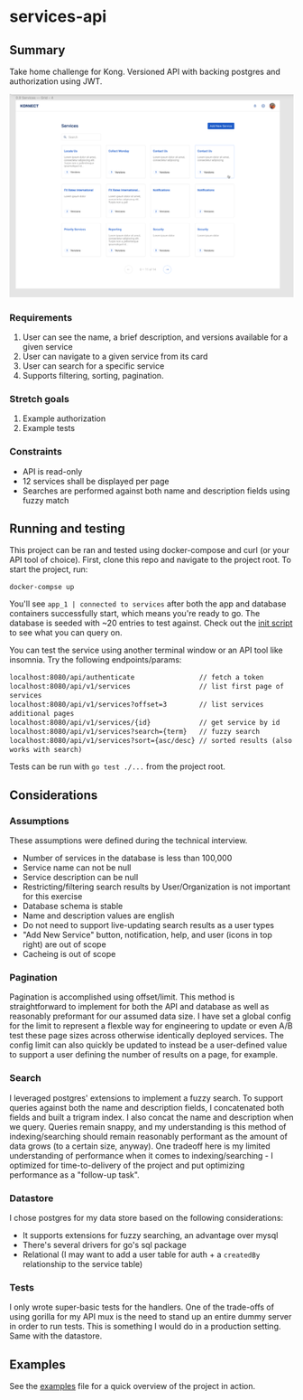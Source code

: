 # services-api

## Summary
Take home challenge for Kong. Versioned API with backing postgres and authorization using JWT.

![mockup](./images/mockup.png)
### Requirements
1. User can see the name, a brief description, and versions available for a given service
2. User can navigate to a given service from its card
3. User can search for a specific service
4. Supports filtering, sorting, pagination.

### Stretch goals
1. Example authorization
2. Example tests

### Constraints
- API is read-only
- 12 services shall be displayed per page
- Searches are performed against both name and description fields using fuzzy match

##  Running and testing
This project can be ran and tested using docker-compose and curl (or your API tool of choice).
First, clone this repo and navigate to the project root. To start the project, run:
```
docker-compse up
```

You'll see `app_1 | connected to services` after both the app and database containers successfully start, which means you're ready to go. The database is seeded with ~20 entries to test against. Check out the [init script](storage/initdb.sql) to see what you can query on.

You can test the service using another terminal window or an API tool like insomnia. Try the following endpoints/params:
```
localhost:8080/api/authenticate                // fetch a token
localhost:8080/api/v1/services                 // list first page of services
localhost:8080/api/v1/services?offset=3        // list services additional pages
localhost:8080/api/v1/services/{id}            // get service by id
localhost:8080/api/v1/services?search={term}   // fuzzy search
localhost:8080/api/v1/services?sort={asc/desc} // sorted results (also works with search)
```

Tests can be run with `go test ./...` from the project root.

## Considerations
### Assumptions
These assumptions were defined during the technical interview.
- Number of services in the database is less than 100,000
- Service name can not be null
- Service description can be null
- Restricting/filtering search results by User/Organization is not important for this exercise
- Database schema is stable
- Name and description values are english
- Do not need to support live-updating search results as a user types
- "Add New Service" button, notification, help, and user (icons in top right) are out of scope
- Cacheing is out of scope

### Pagination
Pagination is accomplished using offset/limit. This method is straightforward to implement for both the API and database as well as reasonably preformant for our assumed data size. I have set a global config for the limit  to represent a flexble way for engineering to update or even A/B test these page sizes across otherwise identically deployed services. The config limit can also quickly be updated to instead be a user-defined value to support a user defining the number of results on a page, for example.

### Search
I leveraged postgres' extensions to implement a fuzzy search. To support queries against both the name and description fields, I concatenated both fields and built a trigram index. I also concat the name and description when we query. Queries remain snappy, and my understanding is this method of indexing/searching should remain reasonably performant as the amount of data grows (to a certain size, anyway). One tradeoff here is my limited understanding of performance when it comes to indexing/searching - I optimized for time-to-delivery of the project and put optimizing performance as a "follow-up task".

### Datastore
I chose postgres for my data store based on the following considerations:
- It supports extensions for fuzzy searching, an advantage over mysql
- There's several drivers for go's sql package
- Relational (I may want to add a user table for auth + a `createdBy` relationship to the service table)

### Tests
I only wrote super-basic tests for the handlers. One of the trade-offs of using gorilla for my API mux is the need to stand up an entire dummy server in order to run tests. This is something I would do in a production setting. Same with the datastore.

## Examples
See the [examples](./examples.md) file for a quick overview of the project in action.
